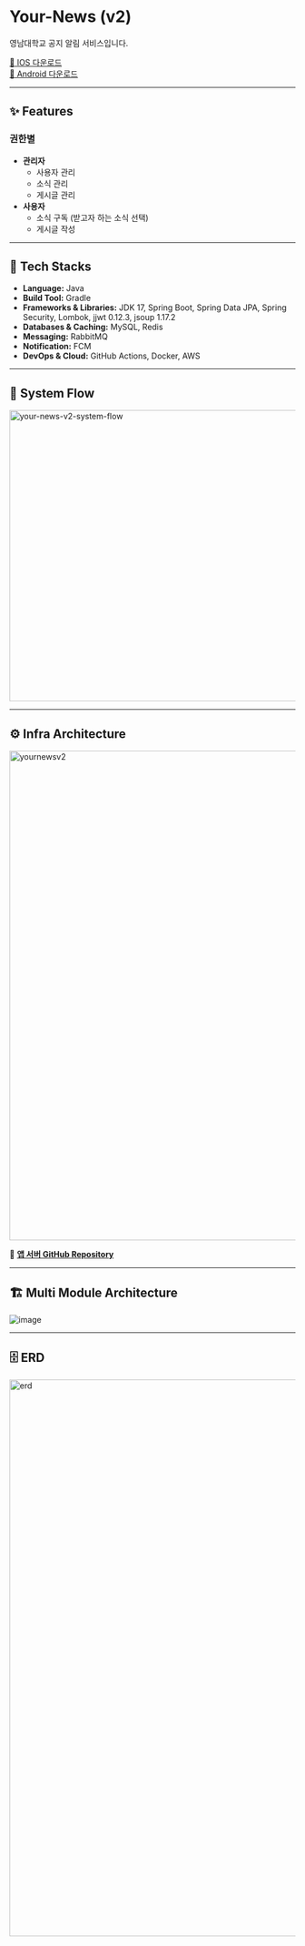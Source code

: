 # Your-News (v2)

영남대학교 공지 알림 서비스입니다.

[📱 IOS 다운로드](https://apps.apple.com/kr/app/yu-yournews/id6748317204)  
[📱 Android 다운로드](https://play.google.com/store/apps/details?id=com.daeyoung.yournews)

---

## ✨ Features

### 권한별
- **관리자**
  - 사용자 관리
  - 소식 관리
  - 게시글 관리
- **사용자**
  - 소식 구독 (받고자 하는 소식 선택)
  - 게시글 작성

---

## 🚀 Tech Stacks
- **Language:** Java  
- **Build Tool:** Gradle  
- **Frameworks & Libraries:** JDK 17, Spring Boot, Spring Data JPA, Spring Security, Lombok, jjwt 0.12.3, jsoup 1.17.2  
- **Databases & Caching:** MySQL, Redis  
- **Messaging:** RabbitMQ  
- **Notification:** FCM  
- **DevOps & Cloud:** GitHub Actions, Docker, AWS

---

## 🔄 System Flow
<img width="1111" height="512" alt="your-news-v2-system-flow" src="https://github.com/user-attachments/assets/4c5af190-d80a-4a82-883d-5cd101be4d7b" />

---

## ⚙️ Infra Architecture
<img width="1341" height="861" alt="yournewsv2" src="https://github.com/user-attachments/assets/e7b40034-42f3-447d-8349-4f5dba0b8138" />

🔗 **[앱 서버 GitHub Repository](https://github.com/your-news-project/your-news-v2)**

---

## 🏗️ Multi Module Architecture
![image](https://github.com/user-attachments/assets/cc0e5376-d95a-49be-bdaa-ba678f1e8cc0)

---

## 🗄️ ERD
<img width="979" alt="erd" src="https://github.com/user-attachments/assets/b9814a35-c928-4b32-8744-a1f296c8a923" />
